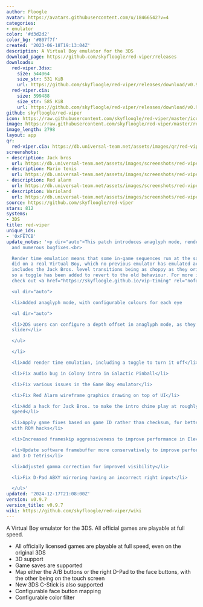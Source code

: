 ```yaml
---
author: Floogle
avatar: https://avatars.githubusercontent.com/u/18466542?v=4
categories:
- emulator
color: '#d3d2d2'
color_bg: '#807f7f'
created: '2023-06-18T19:13:04Z'
description: A Virtual Boy emulator for the 3DS
download_page: https://github.com/skyfloogle/red-viper/releases
downloads:
  red-viper.3dsx:
    size: 544064
    size_str: 531 KiB
    url: https://github.com/skyfloogle/red-viper/releases/download/v0.9.7/red-viper.3dsx
  red-viper.cia:
    size: 599488
    size_str: 585 KiB
    url: https://github.com/skyfloogle/red-viper/releases/download/v0.9.7/red-viper.cia
github: skyfloogle/red-viper
icon: https://raw.githubusercontent.com/skyfloogle/red-viper/master/icon.png
image: https://raw.githubusercontent.com/skyfloogle/red-viper/master/resources/banner.png
image_length: 2798
layout: app
qr:
  red-viper.cia: https://db.universal-team.net/assets/images/qr/red-viper-cia.png
screenshots:
- description: Jack bros
  url: https://db.universal-team.net/assets/images/screenshots/red-viper/jack-bros.png
- description: Mario tenis
  url: https://db.universal-team.net/assets/images/screenshots/red-viper/mario-tenis.png
- description: Red alarm
  url: https://db.universal-team.net/assets/images/screenshots/red-viper/red-alarm.png
- description: Warioland
  url: https://db.universal-team.net/assets/images/screenshots/red-viper/warioland.png
source: https://github.com/skyfloogle/red-viper
stars: 812
systems:
- 3DS
title: red-viper
unique_ids:
- '0xFE7CB'
update_notes: '<p dir="auto">This patch introduces anaglyph mode, render time emulation,
  and numerous bugfixes.<br>

  Render time emulation means that some in-game sequences run at the same speed they
  did on a real Virtual Boy, which no previous emulator has emulated accurately. This
  includes the Jack Bros. level transitions being as choppy as they originally were,
  so a toggle has been added to revert to the old behaviour. For more information,
  check out <a href="https://skyfloogle.github.io/vip-timing" rel="nofollow">my write-up</a>.</p>

  <ul dir="auto">

  <li>Added anaglyph mode, with configurable colours for each eye

  <ul dir="auto">

  <li>2DS users can configure a depth offset in anaglyph mode, as they have no depth
  slider</li>

  </ul>

  </li>

  <li>Add render time emulation, including a toggle to turn it off</li>

  <li>Fix audio bug in Colony intro in Galactic Pinball</li>

  <li>Fix various issues in the Game Boy emulator</li>

  <li>Fix Red Alarm wireframe graphics drawing on top of UI</li>

  <li>Add a hack for Jack Bros. to make the intro chime play at roughly the correct
  speed</li>

  <li>Apply game fixes based on game ID rather than checksum, for better compatibility
  with ROM hacks</li>

  <li>Increased frameskip aggressiveness to improve performance in Elevated Speed</li>

  <li>Update software framebuffer more conservatively to improve performance in Waterworld
  and 3-D Tetris</li>

  <li>Adjusted gamma correction for improved visibility</li>

  <li>Fix D-Pad ABXY mirroring having an incorrect right input</li>

  </ul>'
updated: '2024-12-17T21:08:00Z'
version: v0.9.7
version_title: v0.9.7
wiki: https://github.com/skyfloogle/red-viper/wiki
---
```

A Virtual Boy emulator for the 3DS. All official games are playable at full speed.
* All officially licensed games are playable at full speed, even on the original 3DS
* 3D support
* Game saves are supported
* Map either the A/B buttons or the right D-Pad to the face buttons, with the other being on the touch screen
* New 3DS C-Stick is also supported
* Configurable face button mapping
* Configurable color filter